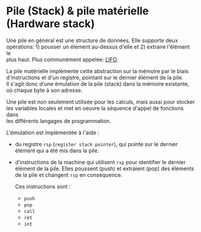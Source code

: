 # Pile (Stack) & pile matérielle (Hardware stack)

Une pile en général est une structure de données. Elle supporte deux\
opérations: 1) pousser un élément au-dessus d'elle et 2) extraire l'élément le\
plus haut. Plus communément appelée:
[LIFO](https://fr.wikipedia.org/wiki/Last_in,_first_out).

La pile matérielle implémente cette abstraction sur la mémoire par le biais\
d'instructions et d'un registre, pointant sur le dernier élément de la pile.\
Il s'agit donc d'une émulation de la pile (stack) dans la mémoire existante,\
où chaque byte à son adresse.

Une pile est non seulement utilisée pour les calculs, mais aussi pour stocker\
les variables locales et met en oeuvre la séquence d'appel de fonctions dans\
les différents langages de programmation.

L'émulation est implémentée à l'aide :

- du registre `rsp` (`register stack pointer`), qui pointe sur le dernier\
  élément qui a été mis dans la pile.
- d'instructions de la machine qui utilisent `rsp` pour identifier le dernier\
  élément de la pile. Elles poussent (push) et extraient (pop) des éléments\
  de la pile et changent `rsp` en conséquence.

  Ces instructions sont :
  - `push`
  - `pop`
  - `call`
  - `ret`
  - `int`
